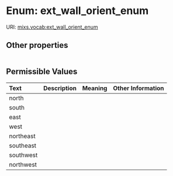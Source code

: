 
# Enum: ext_wall_orient_enum




URI: [mixs.vocab:ext_wall_orient_enum](https://w3id.org/mixs/vocab/ext_wall_orient_enum)


## Other properties

|  |  |  |
| --- | --- | --- |

## Permissible Values

| Text | Description | Meaning | Other Information |
| :--- | :---: | :---: | ---: |
| north |  |  |  |
| south |  |  |  |
| east |  |  |  |
| west |  |  |  |
| northeast |  |  |  |
| southeast |  |  |  |
| southwest |  |  |  |
| northwest |  |  |  |

